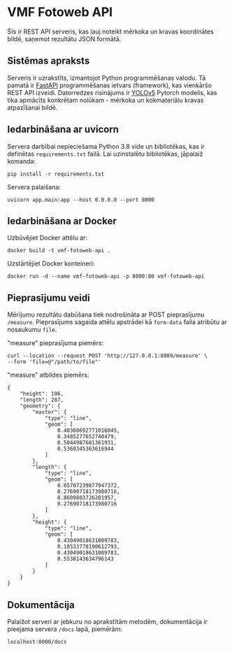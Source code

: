# VMF Fotoweb API
Šīs ir REST API serveris, kas ļauj noteikt mērkoka un kravas koordinātes bildē, saņemot rezultātu JSON formātā.

## Sistēmas apraksts
Serveris ir uzrakstīts, izmantojot Python programmēšanas valodu. Tā pamatā ir [FastAPI](https://fastapi.tiangolo.com/) programmēšanas ietvars (framework), kas vienkāršo REST API izveidi.  Datorredzes risinājums ir [YOLOv5](https://github.com/ultralytics/yolov5) Pytorch modelis, kas tika apmācīts konkrētam nolūkam - mērkoka un kokmateriālu kravas atpazīšanai bildē. 

## Iedarbināšana ar uvicorn
Servera darbībai nepieciešama Python 3.8 vide un bibliotēkas, kas ir definētas `requirements.txt` failā. Lai uzinstalētu bibliotēkas, jāpalaiž komanda:
```
pip install -r requirements.txt
```

Servera palaišana:
```
uvicorn app.main:app --host 0.0.0.0 --port 8000
```


## Iedarbināšana ar Docker

Uzbūvējiet Docker attēlu ar:
```
docker build -t vmf-fotoweb-api .
```

Uzstārtējiet Docker konteineri:
```
docker run -d --name vmf-fotoweb-api -p 8000:80 vmf-fotoweb-api
```

## Pieprasījumu veidi
Mērījumu rezultātu dabūšana tiek nodrošināta ar POST pieprasījumu `/measure`. Pieprasījums sagaida attēlu apstrādei kā `form-data` faila atribūtu ar nosaukumu `file`.

"measure" pieprasījuma piemērs:
```
curl --location --request POST 'http://127.0.0.1:8089/measure' \
--form 'file=@"/path/to/file"'
```

"measure" atbildes piemērs:
```
{
    "height": 196,
    "length": 287,
    "geometry": {
        "master": {
            "type": "line",
            "geom": [
                0.48360692771016045,
                0.3485277652740479,
                0.5044987681361931,
                0.5360345363616944
            ]
        },
        "length": {
            "type": "line",
            "geom": [
                0.05707239877947372,
                0.27690718173980716,
                0.8609803726201957,
                0.27690718173980716
            ]
        },
        "height": {
            "type": "line",
            "geom": [
                0.43049018631009783,
                0.18533778190612793,
                0.43049018631009783,
                0.5538143634796143
            ]
        }
    }
}
```

## Dokumentācija
Palaižot serveri ar jebkuru no aprakstītām metodēm, dokumentācija ir pieejama servera `/docs` lapā, piemērām:
```
localhost:8000/docs
```
